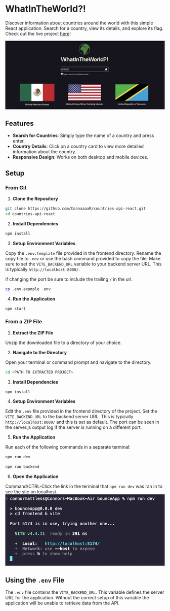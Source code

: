 # WhatInTheWorld?!

Discover information about countries around the world with this simple React application. Search for a country, view its details, and explore its flag. Check out the live project [here](https://countries-react-app-41e6305a2b31.herokuapp.com/)!

![image of website](/docs/app_screenshot.png)

## Features

- **Search for Countries**: Simply type the name of a country and press enter.
- **Country Details**: Click on a country card to view more detailed information about the country.
- **Responsive Design**: Works on both desktop and mobile devices.

## Setup

### From Git

1. **Clone the Repository**

```bash
git clone https://github.com/ConnaaaaR/countries-api-react.git
cd countries-api-react
```

2. **Install Dependencies**

```bash
npm install
```

3. **Setup Environment Variables**

Copy the `.env.template` file provided in the frontend directory. Rename the copy file to `.env` or use the bash command provided to copy the file. Make sure to set the `VITE_BACKEND_URL` variable to your backend server URL. This is typically `http://localhost:8000/`.

if changing the port be sure to include the trailing `/` in the url. 

```bash
cp .env.example .env
```

4. **Run the Application**

```bash
npm start
```

### From a ZIP File

1. **Extract the ZIP File**

Unzip the downloaded file to a directory of your choice.

2. **Navigate to the Directory**

Open your terminal or command prompt and navigate to the directory.

```bash
cd <PATH TO EXTRACTED PROJECT>
```

3. **Install Dependencies**
```bash
npm install
```
4. **Setup Environment Variables**
   
Edit the `.env` file provided in the frontend directory of the project. Set the `VITE_BACKEND_URL` to the backend server URL. This is typically `http://localhost:8000/` and this is set as default. The port can be seen in the server.js output log if the server is running on a different port.

5. **Run the Application**
   
Run each of the following commands in a separate terminal: 

```bash
npm run dev
```

```bash
npm run backend
```

6. **Open the Application**

Command/CTRL-Click the link in the terminal that `npm run dev` was ran in to see the site on localhost.
![link to app](/docs/link_image.png)

## Using the `.env` File

The `.env` file contains the `VITE_BACKEND_URL`. This variable defines the server URL for the application. Without the correct setup of this variable the application will be unable to retrieve data from the API.



